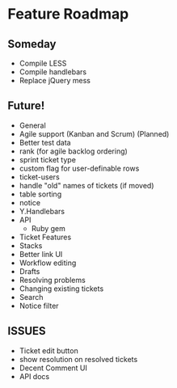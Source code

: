 # Feature Roadmap

## Someday
 * Compile LESS
 * Compile handlebars
 * Replace jQuery mess

## Future!
 * General
  * Agile support (Kanban and Scrum) (Planned)
  * Better test data
  * rank (for agile backlog ordering)
  * sprint ticket type
  * custom flag for user-definable rows
  * ticket-users
  * handle "old" names of tickets (if moved)
  * table sorting
  * notice
  * Y.Handlebars
  * API
    * Ruby gem
 * Ticket Features
  * Stacks
  * Better link UI
 * Workflow editing
  * Drafts
  * Resolving problems
  * Changing existing tickets
 * Search
  * Notice filter

## ISSUES
 * Ticket edit button
 * show resolution on resolved tickets
 * Decent Comment UI
 * API docs
